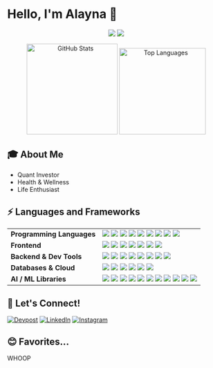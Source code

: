 # Hello, I'm Alayna 👋

<div align="center">
  
  ![](https://github.com/alaynav/stats/blob/master/generated/overview.svg)
  ![](https://github.com/alaynav/stats/blob/master/generated/languages.svg)
  
</div>

<p align="center">
  <img 
    src="https://github-readme-stats.vercel.app/api?username=alaynav&show_icons=true&theme=tokyonight" 
    alt="GitHub Stats" 
    height="210"
  />
  <img 
    src="https://github-readme-stats.vercel.app/api/top-langs/?username=alaynav&layout=compact&theme=tokyonight" 
    alt="Top Languages" 
    height="200"
  />
</p>

## 🎓 About Me

- Quant Investor
- Health & Wellness
- Life Enthusiast

## ⚡ Languages and Frameworks

<table>
  <tr>
    <td><strong>Programming Languages</strong></td>
    <td>
      <img src="https://img.shields.io/badge/C-%2300599C.svg?style=flat-square&logo=c&logoColor=white"/>
      <img src="https://img.shields.io/badge/C++-%2300599C.svg?style=flat-square&logo=c%2B%2B&logoColor=white"/>
      <img src="https://img.shields.io/badge/C%23-239120?style=flat-square&logo=c-sharp&logoColor=white"/>
      <img src="https://img.shields.io/badge/Java-%23ED8B00.svg?style=flat-square&logo=openjdk&logoColor=white"/>
      <img src="https://img.shields.io/badge/Python-3670A0?style=flat-square&logo=python&logoColor=ffdd54"/>
      <img src="https://img.shields.io/badge/Kotlin-7F52FF.svg?style=flat-square&logo=kotlin&logoColor=white"/>
      <img src="https://img.shields.io/badge/JavaScript-%23323330.svg?style=flat-square&logo=javascript&logoColor=%23F7DF1E"/>
      <img src="https://img.shields.io/badge/TypeScript-3178C6.svg?style=flat-square&logo=typescript&logoColor=white"/>
      <img src="https://img.shields.io/badge/SQL-4479A1.svg?style=flat-square&logo=postgresql&logoColor=white"/>
    </td>
  </tr>

  <tr>
    <td><strong>Frontend</strong></td>
    <td>
      <img src="https://img.shields.io/badge/React-%2320232a.svg?style=flat-square&logo=react&logoColor=%2361DAFB"/>
      <img src="https://img.shields.io/badge/Vite-%23646CFF.svg?style=flat-square&logo=vite&logoColor=white"/>
      <img src="https://img.shields.io/badge/Next.js-000000?style=flat-square&logo=next.js&logoColor=white"/>
      <img src="https://img.shields.io/badge/MaterialUI-0081CB.svg?style=flat-square&logo=MUI&logoColor=white"/>
      <img src="https://img.shields.io/badge/Tailwind-38B2AC.svg?style=flat-square&logo=tailwind-css&logoColor=white"/>
      <img src="https://img.shields.io/badge/CSS3-%231572B6.svg?style=flat-square&logo=css3&logoColor=white"/>
      <img src="https://img.shields.io/badge/HTML5-E34F26?style=flat-square&logo=html5&logoColor=white"/>
    </td>
  </tr>

  <tr>
    <td><strong>Backend & Dev Tools</strong></td>
    <td>
      <img src="https://img.shields.io/badge/Node.js-339933?style=flat-square&logo=node.js&logoColor=white"/>
      <img src="https://img.shields.io/badge/Express.js-404D59?style=flat-square&logo=express&logoColor=white"/>
      <img src="https://img.shields.io/badge/Flask-000000.svg?style=flat-square&logo=flask&logoColor=white"/>
      <img src="https://img.shields.io/badge/GraphQL-E10098?style=flat-square&logo=graphql&logoColor=white"/>
      <img src="https://img.shields.io/badge/Postman-FF6C37?style=flat-square&logo=postman&logoColor=white"/>
      <img src="https://img.shields.io/badge/Docker-2496ED?style=flat-square&logo=docker&logoColor=white"/>
      <img src="https://img.shields.io/badge/Vercel-000?style=flat-square&logo=vercel&logoColor=white"/>
      <img src="https://img.shields.io/badge/Clerk-003D5E.svg?style=flat-square&logo=clerk"/>
    </td>
  </tr>

  <tr>
    <td><strong>Databases & Cloud</strong></td>
    <td>
      <img src="https://img.shields.io/badge/Firebase-FFCA28?style=flat-square&logo=firebase&logoColor=black"/>
      <img src="https://img.shields.io/badge/Supabase-3ECF8E?style=flat-square&logo=supabase&logoColor=white"/>
      <img src="https://img.shields.io/badge/Google%20Cloud-4285F4.svg?style=flat-square&logo=google-cloud&logoColor=white"/>
      <img src="https://img.shields.io/badge/AWS-232F3E?style=flat-square&logo=amazon-aws&logoColor=white"/>
      <img src="https://img.shields.io/badge/BigQuery-669DF6?style=flat-square&logo=google-cloud&logoColor=white"/>
      <img src="https://img.shields.io/badge/ChromaDB-FF00FF?style=flat-square"/>
    </td>
  </tr>

  <tr>
    <td><strong>AI / ML Libraries</strong></td>
    <td>
      <img src="https://img.shields.io/badge/OpenAI-412991?style=flat-square&logo=openai&logoColor=white"/>
      <img src="https://img.shields.io/badge/Anthropic-000000?style=flat-square"/>
      <img src="https://img.shields.io/badge/LangChain-5A5FC7?style=flat-square"/>
      <img src="https://img.shields.io/badge/NumPy-013243?style=flat-square&logo=numpy&logoColor=white"/>
      <img src="https://img.shields.io/badge/Pandas-150458?style=flat-square&logo=pandas&logoColor=white"/>
      <img src="https://img.shields.io/badge/Scikit--Learn-F7931E?style=flat-square&logo=scikitlearn&logoColor=white"/>
      <img src="https://img.shields.io/badge/Matplotlib-11557C?style=flat-square&logo=matplotlib&logoColor=white"/>
      <img src="https://img.shields.io/badge/OpenCV-5C3EE8?style=flat-square&logo=opencv&logoColor=white"/>
      <img src="https://img.shields.io/badge/PyTorch-EE4C2C?style=flat-square&logo=pytorch&logoColor=white"/>
      <img src="https://img.shields.io/badge/TensorFlow-FF6F00?style=flat-square&logo=tensorflow&logoColor=white"/>
      <img src="https://img.shields.io/badge/Keras-D00000?style=flat-square&logo=keras&logoColor=white"/>
    </td>
  </tr>
</table>

## 🤝 Let's Connect!

[![Devpost](https://img.shields.io/badge/Devpost-003E54?style=for-the-badge&logo=devpost&logoColor=white)](https://devpost.com/whoop)
[![LinkedIn](https://img.shields.io/badge/LinkedIn-%230077B5.svg?style=for-the-badge&logo=linkedin&logoColor=white)](https://www.linkedin.com/in/whoop)
[![Instagram](https://img.shields.io/badge/Instagram-%23E4405F.svg?style=for-the-badge&logo=instagram&logoColor=white)](https://www.instagram.com/whoop)

## 😊 Favorites...

WHOOP

